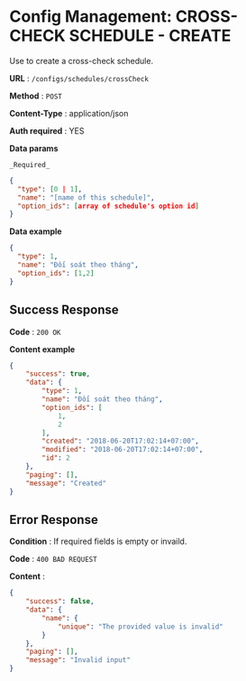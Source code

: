 # Config Management: CROSS-CHECK SCHEDULE - CREATE

Use to create a cross-check schedule.

**URL** : `/configs/schedules/crossCheck`

**Method** : `POST`

**Content-Type** : application/json

**Auth required** : YES

**Data params**

    _Required_

```json
{
  "type": [0 | 1],
  "name": "[name of this schedule]",
  "option_ids": [array of schedule's option id]
}
```

**Data example**

```json
{
  "type": 1,
  "name": "Đối soát theo tháng",
  "option_ids": [1,2]
}
```

## Success Response

**Code** : `200 OK`

**Content example**

```json
{
    "success": true,
    "data": {
        "type": 1,
        "name": "Đối soát theo tháng",
        "option_ids": [
            1,
            2
        ],
        "created": "2018-06-20T17:02:14+07:00",
        "modified": "2018-06-20T17:02:14+07:00",
        "id": 2
    },
    "paging": [],
    "message": "Created"
}
```

## Error Response

**Condition** : If required fields is empty or invaild.

**Code** : `400 BAD REQUEST`

**Content** :

```json
{
    "success": false,
    "data": {
        "name": {
            "unique": "The provided value is invalid"
        }
    },
    "paging": [],
    "message": "Invalid input"
}
```